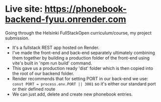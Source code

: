 # Live site: https://phonebook-backend-fyuu.onrender.com

Going through the Helsinki FullStackOpen curriculum/course, my project submission.

- It's a fullstack REST app hosted on Render. 
- I've made the front-end and back-end separately ultimately combining them together by building a production folder of the front-end using vite's built in 'npm run build' command.
- This gave us a production ready 'dist' folder which is then copied into the root of our backend folder.
- Render recommends that for setting PORT in our back-end we use: `const PORT = process.env.PORT || 3001` so it's either our standard port or their defined route
- We can just add, delete and create new phonebook entries.
